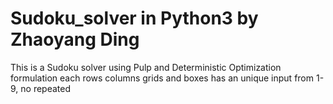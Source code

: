 # Sudoku_solver in Python3 by Zhaoyang Ding
This is a Sudoku solver using Pulp and Deterministic Optimization formulation
each rows columns grids and boxes has an unique input from 1-9, no repeated
